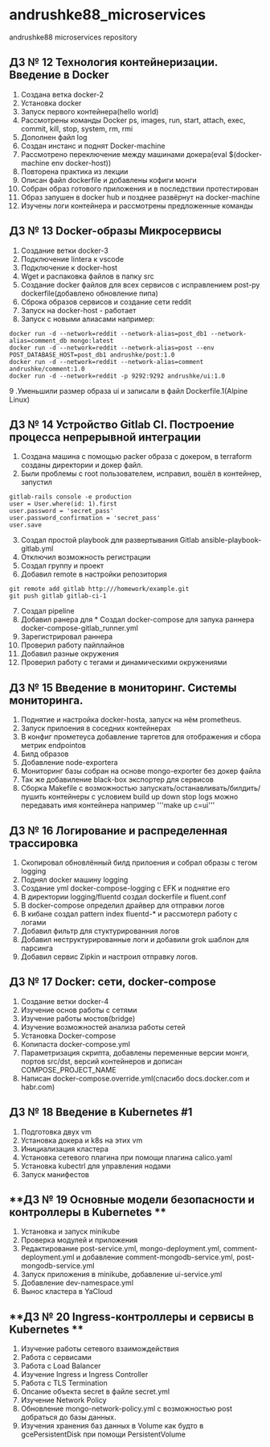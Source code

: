 # andrushke88_microservices
andrushke88 microservices repository
## ДЗ № 12 Технология контейнеризации. Введение в Docker
1. Создана ветка docker-2
2. Установка docker
3. Запуск первого контейнера(hello world)
4. Рассмотрены команды Docker ps, images, run, start, attach, exec, commit, kill, stop, system, rm, rmi
5. Дополнен файл log
6. Создан инстанс и поднят Docker-machine
7. Рассмотрено переключение между машинами докера(eval $(docker-machine env docker-host))
8. Повторена практика из лекции
9. Описан файл dockerfile и добавлены кофиги монги
10. Собран образ готового приложения и в последствии протестирован
11. Образ запушен в docker hub и позднее развёрнут на docker-machine
12. Изучены логи контейнера и рассмотрены предложенные команды

## ДЗ № 13 Docker-образы Микросервисы
1. Создание ветки docker-3
2. Подключение linterа к vscode
3. Подключение к docker-host
4. Wget и распаковка файлов в папку src
5. Создание docker файлов для всех сервисов с исправлением post-py dockerfile(добавлено обновление пипа)
6. Сброка образов сервисов и создание сети reddit
7. Запуск на docker-host - работает
8. Запуск с новыми алиасами например:
```console
docker run -d --network=reddit --network-alias=post_db1 --network-alias=comment_db mongo:latest
docker run -d --network=reddit --network-alias=post --env POST_DATABASE_HOST=post_db1 andrushke/post:1.0
docker run -d --network=reddit --network-alias=comment andrushke/comment:1.0
docker run -d --network=reddit -p 9292:9292 andrushke/ui:1.0
```
9 .Уменьшили размер образа ui и записали в файл Dockerfile.1(Alpine Linux)

## ДЗ № 14 Устройство Gitlab CI. Построение процесса непрерывной интеграции 
1. Cоздана машина с помощью packer образа с докером, в terraform созданы директории и докер файл. 
2. Были проблемы с root пользователем, исправил, вошёл в контейнер, запустил 
```console
gitlab-rails console -e production
user = User.where(id: 1).first
user.password = 'secret_pass' 
user.password_confirmation = 'secret_pass'
user.save
```
3. Создал простой playbook для развертывания Gitlab ansible-playbook-gitlab.yml
4. Отключил возможность регистрации
5. Создал группу и проект
6. Добавил remote в настройки репозитория 
```console
git remote add gitlab http:///homework/example.git 
git push gitlab gitlab-ci-1
```
7. Создал pipeline 
8. Добавил ранера для * Создал docker-compose для запука раннера docker-compose-gitlab_runner.yml 
9. Зарегистрировал раннера 
10. Проверил работу пайплайнов 
11. Добавил разные окружения 
12. Проверил работу с тегами и динамическими окружениями

## ДЗ № 15 Введение в мониторинг. Системы мониторинга. 
1. Поднятие и настройка docker-hosta, запуск на нём prometheus.
2. Запуск прилоения в соседних контейнерах
3. В конфиг прометеуса добавление таргетов для отображения и сбора метрик endpointов
4. Билд образов
5. Добавление node-exporterа
6. Мониторинг базы собран на основе mongo-exporter без докер файла
7. Так же добавиление black-box экспортер для сервисов
8. Сборка Makefile с возможностью запускать/останавливать/билдить/пушить контейнеры с условием build up down stop logs можно передавать имя контейнера например '''make up c=ui'''

## ДЗ № 16 Логирование и распределенная трассировка
1. Скопировал обновлённый билд прилоения и собрал образы с тегом logging
2. Поднял docker машину logging
3. Создание yml docker-compose-logging с EFK и поднятие его
4. В директории logging/fluentd создал dockerfile и fluent.conf
5. В docker-compose определил драйвер для отправки логов
6. В кибане создал pattern index fluentd-* и рассмотерл работу с логами
7. Добавил фильтр для стуктурированния логов
8. Добавил неструктурированные логи и добавили grok шаблон для парсинга
9. Добавил сервис Zipkin и настроил отправку логов.

## **ДЗ № 17 Docker: сети, docker-compose**
1. Создание ветки docker-4
2. Изучение основ работы с сетями
3. Изучение работы мостов(bridge)
4. Изучение возможностей анализа работы сетей
5. Установка Docker-compose
6. Копипаста docker-compose.yml
7. Параметризация скрипта, добавлены переменные версии монги, портов src/dst, версий контейнеров и дописан COMPOSE_PROJECT_NAME
8. Написан docker-compose.override.yml(спасибо docs.docker.com и habr.com)

## **ДЗ № 18 Введение в Kubernetes #1**
1. Подготовка двух vm
2. Установка докера и k8s на этих vm
3. Инициализация кластера
4. Установка сетевого плагина при помощи плагина calico.yaml
5. Установка kubectrl для управления нодами
6. Запуск манифестов

## **ДЗ № 19 Основные модели безопасности и контроллеры в Kubernetes **
1. Установка и запуск minikube
2. Проверка модулей и приложения
3. Редактирование post-service.yml, mongo-deployment.yml, comment-deployment.yml и добавление comment-mongodb-service.yml, post-mongodb-service.yml
4. Запуск приложения в minikube, добавление ui-service.yml
5. Добавление dev-namespace.yml
6. Вынос кластера в YaCloud

## **ДЗ № 20 Ingress-контроллеры и сервисы в Kubernetes **
1. Изучение работы сетевого взаимождействия
2. Работа с сервисами
3. Работа с Load Balancer
4. Изучение Ingress и Ingress Controller
5. Работа с TLS Termination
6. Опсание объекта secret в файле secret.yml
7. Изучение Network Policy
8. Обновление mongo-network-policy.yml с возможностью post добраться до базы данных.
9. Изучения хранения баз данных в Volume как будто в gcePersistentDisk при помощи PersistentVolume
